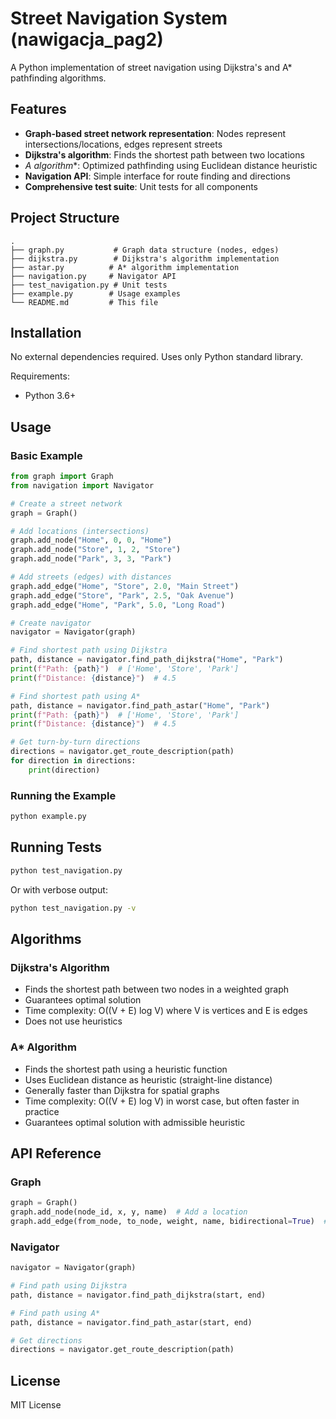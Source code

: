 # Street Navigation System (nawigacja_pag2)

A Python implementation of street navigation using Dijkstra's and A* pathfinding algorithms.

## Features

- **Graph-based street network representation**: Nodes represent intersections/locations, edges represent streets
- **Dijkstra's algorithm**: Finds the shortest path between two locations
- **A* algorithm**: Optimized pathfinding using Euclidean distance heuristic
- **Navigation API**: Simple interface for route finding and directions
- **Comprehensive test suite**: Unit tests for all components

## Project Structure

```
.
├── graph.py           # Graph data structure (nodes, edges)
├── dijkstra.py        # Dijkstra's algorithm implementation
├── astar.py          # A* algorithm implementation
├── navigation.py     # Navigator API
├── test_navigation.py # Unit tests
├── example.py        # Usage examples
└── README.md         # This file
```

## Installation

No external dependencies required. Uses only Python standard library.

Requirements:
- Python 3.6+

## Usage

### Basic Example

```python
from graph import Graph
from navigation import Navigator

# Create a street network
graph = Graph()

# Add locations (intersections)
graph.add_node("Home", 0, 0, "Home")
graph.add_node("Store", 1, 2, "Store")
graph.add_node("Park", 3, 3, "Park")

# Add streets (edges) with distances
graph.add_edge("Home", "Store", 2.0, "Main Street")
graph.add_edge("Store", "Park", 2.5, "Oak Avenue")
graph.add_edge("Home", "Park", 5.0, "Long Road")

# Create navigator
navigator = Navigator(graph)

# Find shortest path using Dijkstra
path, distance = navigator.find_path_dijkstra("Home", "Park")
print(f"Path: {path}")  # ['Home', 'Store', 'Park']
print(f"Distance: {distance}")  # 4.5

# Find shortest path using A*
path, distance = navigator.find_path_astar("Home", "Park")
print(f"Path: {path}")  # ['Home', 'Store', 'Park']
print(f"Distance: {distance}")  # 4.5

# Get turn-by-turn directions
directions = navigator.get_route_description(path)
for direction in directions:
    print(direction)
```

### Running the Example

```bash
python example.py
```

## Running Tests

```bash
python test_navigation.py
```

Or with verbose output:

```bash
python test_navigation.py -v
```

## Algorithms

### Dijkstra's Algorithm

- Finds the shortest path between two nodes in a weighted graph
- Guarantees optimal solution
- Time complexity: O((V + E) log V) where V is vertices and E is edges
- Does not use heuristics

### A* Algorithm

- Finds the shortest path using a heuristic function
- Uses Euclidean distance as heuristic (straight-line distance)
- Generally faster than Dijkstra for spatial graphs
- Time complexity: O((V + E) log V) in worst case, but often faster in practice
- Guarantees optimal solution with admissible heuristic

## API Reference

### Graph

```python
graph = Graph()
graph.add_node(node_id, x, y, name)  # Add a location
graph.add_edge(from_node, to_node, weight, name, bidirectional=True)  # Add a street
```

### Navigator

```python
navigator = Navigator(graph)

# Find path using Dijkstra
path, distance = navigator.find_path_dijkstra(start, end)

# Find path using A*
path, distance = navigator.find_path_astar(start, end)

# Get directions
directions = navigator.get_route_description(path)
```

## License

MIT License